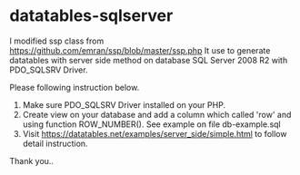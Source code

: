 # datatables-sqlserver
I modified ssp class from https://github.com/emran/ssp/blob/master/ssp.php 
It use to generate datatables with server side method on database SQL Server 2008 R2 with PDO_SQLSRV Driver.

Please following instruction below.
1. Make sure PDO_SQLSRV Driver installed on your PHP.
2. Create view on your database and add a column which called 'row' and using function ROW_NUMBER(). See example on file db-example.sql
3. Visit https://datatables.net/examples/server_side/simple.html to follow detail instruction.

Thank you..

